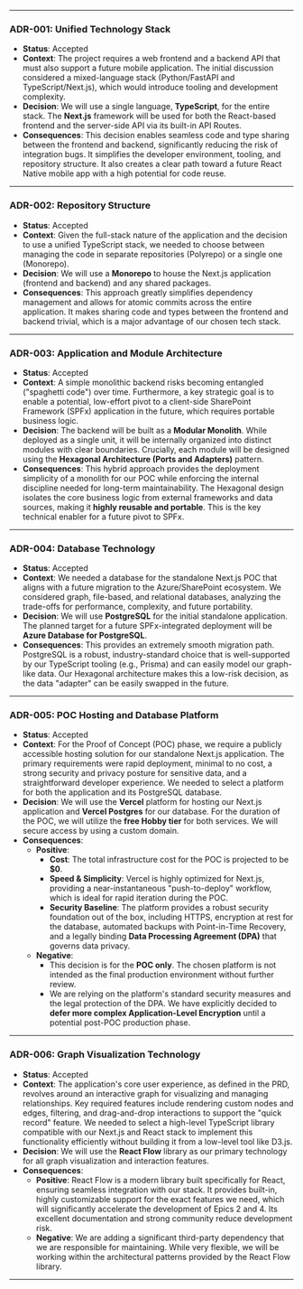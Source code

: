 
---
### **ADR-001: Unified Technology Stack**

* **Status**: Accepted
* **Context**: The project requires a web frontend and a backend API that must also support a future mobile application. The initial discussion considered a mixed-language stack (Python/FastAPI and TypeScript/Next.js), which would introduce tooling and development complexity.
* **Decision**: We will use a single language, **TypeScript**, for the entire stack. The **Next.js** framework will be used for both the React-based frontend and the server-side API via its built-in API Routes.
* **Consequences**: This decision enables seamless code and type sharing between the frontend and backend, significantly reducing the risk of integration bugs. It simplifies the developer environment, tooling, and repository structure. It also creates a clear path toward a future React Native mobile app with a high potential for code reuse.

---
### **ADR-002: Repository Structure**

* **Status**: Accepted
* **Context**: Given the full-stack nature of the application and the decision to use a unified TypeScript stack, we needed to choose between managing the code in separate repositories (Polyrepo) or a single one (Monorepo).
* **Decision**: We will use a **Monorepo** to house the Next.js application (frontend and backend) and any shared packages.
* **Consequences**: This approach greatly simplifies dependency management and allows for atomic commits across the entire application. It makes sharing code and types between the frontend and backend trivial, which is a major advantage of our chosen tech stack.

---
### **ADR-003: Application and Module Architecture**

* **Status**: Accepted
* **Context**: A simple monolithic backend risks becoming entangled ("spaghetti code") over time. Furthermore, a key strategic goal is to enable a potential, low-effort pivot to a client-side SharePoint Framework (SPFx) application in the future, which requires portable business logic.
* **Decision**: The backend will be built as a **Modular Monolith**. While deployed as a single unit, it will be internally organized into distinct modules with clear boundaries. Crucially, each module will be designed using the **Hexagonal Architecture (Ports and Adapters)** pattern.
* **Consequences**: This hybrid approach provides the deployment simplicity of a monolith for our POC while enforcing the internal discipline needed for long-term maintainability. The Hexagonal design isolates the core business logic from external frameworks and data sources, making it **highly reusable and portable**. This is the key technical enabler for a future pivot to SPFx.

---
### **ADR-004: Database Technology**

* **Status**: Accepted
* **Context**: We needed a database for the standalone Next.js POC that aligns with a future migration to the Azure/SharePoint ecosystem. We considered graph, file-based, and relational databases, analyzing the trade-offs for performance, complexity, and future portability.
* **Decision**: We will use **PostgreSQL** for the initial standalone application. The planned target for a future SPFx-integrated deployment will be **Azure Database for PostgreSQL**.
* **Consequences**: This provides an extremely smooth migration path. PostgreSQL is a robust, industry-standard choice that is well-supported by our TypeScript tooling (e.g., Prisma) and can easily model our graph-like data. Our Hexagonal architecture makes this a low-risk decision, as the data "adapter" can be easily swapped in the future.

---

### **ADR-005: POC Hosting and Database Platform**

* **Status**: Accepted
* **Context**: For the Proof of Concept (POC) phase, we require a publicly accessible hosting solution for our standalone Next.js application. The primary requirements were rapid deployment, minimal to no cost, a strong security and privacy posture for sensitive data, and a straightforward developer experience. We needed to select a platform for both the application and its PostgreSQL database.
* **Decision**: We will use the **Vercel** platform for hosting our Next.js application and **Vercel Postgres** for our database. For the duration of the POC, we will utilize the **free Hobby tier** for both services. We will secure access by using a custom domain.
* **Consequences**:
    * **Positive**:
        * **Cost**: The total infrastructure cost for the POC is projected to be **$0**.
        * **Speed & Simplicity**: Vercel is highly optimized for Next.js, providing a near-instantaneous "push-to-deploy" workflow, which is ideal for rapid iteration during the POC.
        * **Security Baseline**: The platform provides a robust security foundation out of the box, including HTTPS, encryption at rest for the database, automated backups with Point-in-Time Recovery, and a legally binding **Data Processing Agreement (DPA)** that governs data privacy.
    * **Negative**:
        * This decision is for the **POC only**. The chosen platform is not intended as the final production environment without further review.
        * We are relying on the platform's standard security measures and the legal protection of the DPA. We have explicitly decided to **defer more complex Application-Level Encryption** until a potential post-POC production phase.

---
### **ADR-006: Graph Visualization Technology**

* **Status**: Accepted
* **Context**: The application's core user experience, as defined in the PRD, revolves around an interactive graph for visualizing and managing relationships. Key required features include rendering custom nodes and edges, filtering, and drag-and-drop interactions to support the "quick record" feature. We needed to select a high-level TypeScript library compatible with our Next.js and React stack to implement this functionality efficiently without building it from a low-level tool like D3.js.
* **Decision**: We will use the **React Flow** library as our primary technology for all graph visualization and interaction features.
* **Consequences**:
    * **Positive**: React Flow is a modern library built specifically for React, ensuring seamless integration with our stack. It provides built-in, highly customizable support for the exact features we need, which will significantly accelerate the development of Epics 2 and 4. Its excellent documentation and strong community reduce development risk.
    * **Negative**: We are adding a significant third-party dependency that we are responsible for maintaining. While very flexible, we will be working within the architectural patterns provided by the React Flow library.

---
